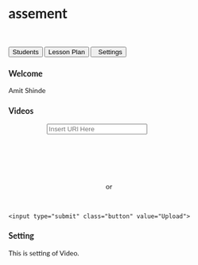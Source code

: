 # assement
<!DOCTYPE html>
<html>
<head>
<meta name="viewport" content="width=device-width, initial-scale=1">
<link rel="stylesheet" href="https://cdnjs.cloudflare.com/ajax/libs/font-awesome/4.7.0/css/font-awesome.min.css">
<style>
* {box-sizing: border-box}
body {font-family: "Lato", sans-serif;}

/* Style the tab */
.tab {
  float: left;
  border: 1px solid #ccc;
  background-color: #f1f1f1;
  width: 12%;
  height: 500px;
}

/* Style the buttons inside the tab */
.tab button {
  display: block;
  background-color: inherit;
  color: black;
  padding: 22px 16px;
  width: 100%;
  border: none;
  outline: none;
  text-align: left;
  cursor: pointer;
  transition: 0.3s;
  font-size: 17px;
}

/* Change background color of buttons on hover */
.tab button:hover {
  background-color: #ddd;
}

/* Create an active/current "tab button" class */
.tab button.active {
  background-color: #ccc;
}

/* Style the tab content */
.tabcontent {
  float: left;
  padding: 0px 12px;
  border: 1px solid #ccc;
  width: 70%;
  border-left: none;
  height: 500px;
}
.icon-bar  {
  display: block;
  text-align: left;
  padding: 16px;
  transition: all 0.3s ease;
  color:#4e3d36;
  width: 500px;
  font-size: 39px;
}
input {
  width: 50%;
}
</style>
</head>
<body>



<div class="tab">
  <div class="icon-bar">
<i class="fa fa-fw fa-home"></i></div>
  <button class="tablinks" onclick="openCity(event, 'Students')" id="defaultOpen"><i class="fa fa-fw fa-user"></i> Students</button>
  <button class="tablinks" onclick="openCity(event, 'Lesson Plan')"><i class="fa fa-fw fa-book"></i>Lesson Plan</button>
  <button class="tablinks" onclick="openCity(event, 'Settings')"><i class="fa fa-fw fa-cog">&nbsp;&nbsp;</i>Settings</button>
</div>

<div id="Students" class="tabcontent">
  <h3><B>Welcome</B></h3>
  <p>Amit Shinde</p>
</div>

<div id="Lesson Plan" class="tabcontent">
  <h3><B><i class="fa fa-fw fa-caret-left"></i>Videos</B></h3>
  <form action="/action_page.php"> &emsp;&emsp;&emsp;&emsp;&emsp;&emsp;&emsp;
  <label for="homepage"></label>
  <input type="url" id="homepage"  placeholder="Insert URl Here" name="homepage"><br><br>&emsp;&emsp;&emsp;&emsp;&emsp;&emsp;&nbsp;&nbsp;&nbsp;
  
</form><br><br>
<p align=center>or</p>
<form action="/action_page.php">&emsp;&emsp;&emsp;&emsp;&emsp;&emsp;
 <label for="homepage"></label>
    
    <input type="submit" class="button" value="Upload">
</form>
<div class="video-display"></div>

</div>

<div id="Settings" class="tabcontent">
  <h3><B>Setting</B></h3>
  <p>This is setting of Video.</p>
</div>

<script>
function openCity(evt, cityName) {
  var i, tabcontent, tablinks;
  tabcontent = document.getElementsByClassName("tabcontent");
  for (i = 0; i < tabcontent.length; i++) {
    tabcontent[i].style.display = "none";
  }
  tablinks = document.getElementsByClassName("tablinks");
  for (i = 0; i < tablinks.length; i++) {
    tablinks[i].className = tablinks[i].className.replace(" active", "");
  }
  document.getElementById(cityName).style.display = "block";
  evt.currentTarget.className += " active";
}

// Get the element with id="defaultOpen" and click on it
document.getElementById("defaultOpen").click();

 document.getElementById("myInputID").addEventListener("keyup", function(event) {
    if (event.keyCode === 13) {
    	document.getElementById("myFormID").submit();
		return false;
    }
}); document.getElementById("myInputID").addEventListener("keyup", function(event) {
    if (event.keyCode === 13) {
    	document.getElementById("myFormID").submit();
		return false;
    }
});
</script>
   
</body>
</html> 
